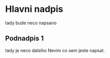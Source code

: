 # Hlavni nadpis

tady bude neco napsano

## Podnadpis 1

tady je neco dalsiho 
Nevim co sem jeste napsat.
